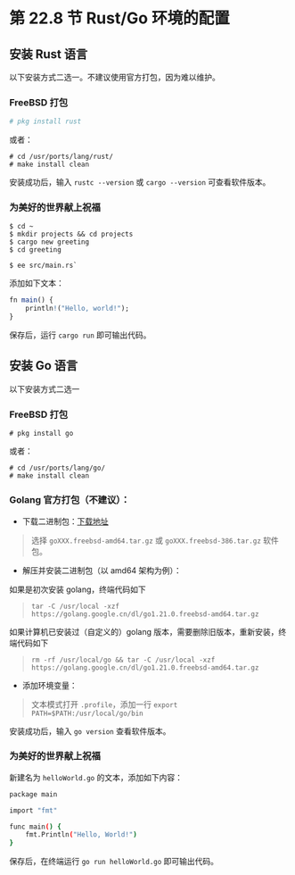 # 第 22.8 节 Rust/Go 环境的配置

## 安装 Rust 语言

以下安装方式二选一。不建议使用官方打包，因为难以维护。

### FreeBSD 打包

```sh
# pkg install rust
```

或者：

```
# cd /usr/ports/lang/rust/ 
# make install clean
```


安装成功后，输入 `rustc --version` 或 `cargo --version` 可查看软件版本。

### 为美好的世界献上祝福

```
$ cd ~
$ mkdir projects && cd projects
$ cargo new greeting
$ cd greeting
```
```
$ ee src/main.rs`
```
添加如下文本：

```r
fn main() {
    println!("Hello, world!");
}
```

保存后，运行 `cargo run` 即可输出代码。

## 安装 Go 语言

以下安装方式二选一

### FreeBSD 打包

```
# pkg install go
```

或者：

```
# cd /usr/ports/lang/go/ 
# make install clean
```

### Golang 官方打包（不建议）：

- 下载二进制包：[下载地址](https://golang.google.cn/dl/)

> 选择 `goXXX.freebsd-amd64.tar.gz` 或 `goXXX.freebsd-386.tar.gz` 软件包。

- 解压并安装二进制包（以 amd64 架构为例）：

如果是初次安装 golang，终端代码如下

> `tar -C /usr/local -xzf https://golang.google.cn/dl/go1.21.0.freebsd-amd64.tar.gz`

如果计算机已安装过（自定义的）golang 版本，需要删除旧版本，重新安装，终端代码如下

> `rm -rf /usr/local/go && tar -C /usr/local -xzf https://golang.google.cn/dl/go1.21.0.freebsd-amd64.tar.gz`

- 添加环境变量：

> 文本模式打开 `.profile`，添加一行 `export PATH=$PATH:/usr/local/go/bin`

安装成功后，输入 `go version` 查看软件版本。

### 为美好的世界献上祝福

新建名为 `helloWorld.go` 的文本，添加如下内容：

```sh
package main

import "fmt"

func main() {
    fmt.Println("Hello, World!")
}
```

保存后，在终端运行 `go run helloWorld.go` 即可输出代码。

